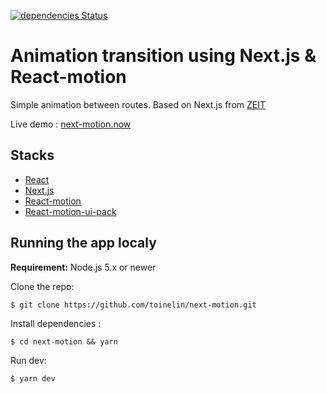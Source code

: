[![dependencies Status](https://david-dm.org/toinelin/next-motion/status.svg)](https://david-dm.org/toinelin/next-motion)
# Animation transition using Next.js & React-motion

Simple animation between routes.
Based on Next.js from [ZEIT](https://zeit.co/)

Live demo : [next-motion.now](https://next-motion.now.sh)

## Stacks

- [React](https://facebook.github.io/react/)
- [Next.js](https://zeit.co/blog/next)
- [React-motion](https://github.com/chenglou/react-motion)
- [React-motion-ui-pack](https://github.com/souporserious/react-motion-ui-pack)

## Running the app localy

**Requirement:** Node.js 5.x or newer
 
Clone the repo:
```shell
$ git clone https://github.com/toinelin/next-motion.git
```
Install dependencies :
```shell
$ cd next-motion && yarn
```
Run dev:
```shell
$ yarn dev
```